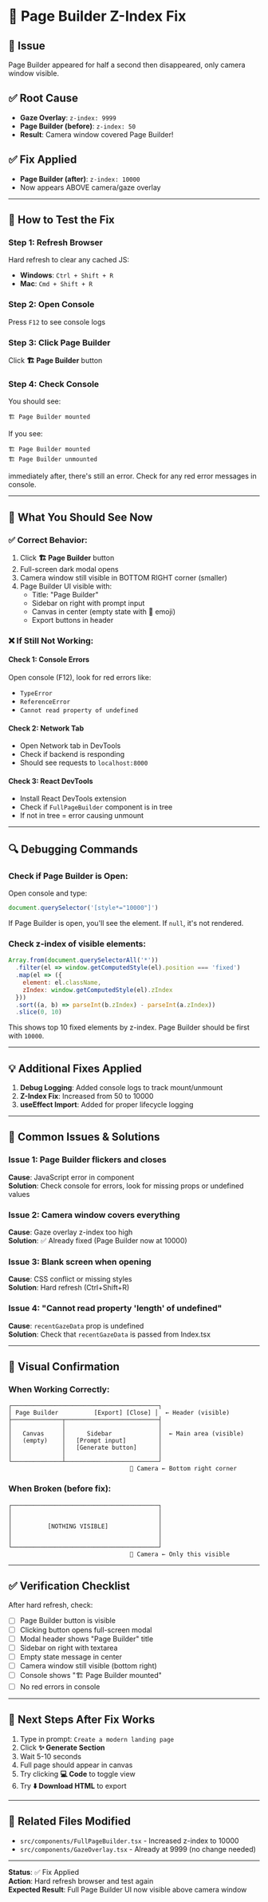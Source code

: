 # 🔧 Page Builder Z-Index Fix

## 🐛 **Issue**
Page Builder appeared for half a second then disappeared, only camera window visible.

## ✅ **Root Cause**
- **Gaze Overlay**: `z-index: 9999`
- **Page Builder (before)**: `z-index: 50`
- **Result**: Camera window covered Page Builder!

## ✅ **Fix Applied**
- **Page Builder (after)**: `z-index: 10000`
- Now appears ABOVE camera/gaze overlay

---

## 🧪 **How to Test the Fix**

### **Step 1: Refresh Browser**
Hard refresh to clear any cached JS:
- **Windows**: `Ctrl + Shift + R`
- **Mac**: `Cmd + Shift + R`

### **Step 2: Open Console**
Press `F12` to see console logs

### **Step 3: Click Page Builder**
Click **🏗️ Page Builder** button

### **Step 4: Check Console**
You should see:
```
🏗️ Page Builder mounted
```

If you see:
```
🏗️ Page Builder mounted
🏗️ Page Builder unmounted
```
immediately after, there's still an error. Check for any red error messages in console.

---

## 🎯 **What You Should See Now**

### ✅ **Correct Behavior:**
1. Click **🏗️ Page Builder** button
2. Full-screen dark modal opens
3. Camera window still visible in BOTTOM RIGHT corner (smaller)
4. Page Builder UI visible with:
   - Title: "Page Builder"
   - Sidebar on right with prompt input
   - Canvas in center (empty state with 🎨 emoji)
   - Export buttons in header

### ❌ **If Still Not Working:**

#### **Check 1: Console Errors**
Open console (F12), look for red errors like:
- `TypeError`
- `ReferenceError`
- `Cannot read property of undefined`

#### **Check 2: Network Tab**
- Open Network tab in DevTools
- Check if backend is responding
- Should see requests to `localhost:8000`

#### **Check 3: React DevTools**
- Install React DevTools extension
- Check if `FullPageBuilder` component is in tree
- If not in tree = error causing unmount

---

## 🔍 **Debugging Commands**

### **Check if Page Builder is Open:**
Open console and type:
```javascript
document.querySelector('[style*="10000"]')
```
If Page Builder is open, you'll see the element. If `null`, it's not rendered.

### **Check z-index of visible elements:**
```javascript
Array.from(document.querySelectorAll('*'))
  .filter(el => window.getComputedStyle(el).position === 'fixed')
  .map(el => ({
    element: el.className,
    zIndex: window.getComputedStyle(el).zIndex
  }))
  .sort((a, b) => parseInt(b.zIndex) - parseInt(a.zIndex))
  .slice(0, 10)
```
This shows top 10 fixed elements by z-index. Page Builder should be first with `10000`.

---

## 💡 **Additional Fixes Applied**

1. **Debug Logging**: Added console logs to track mount/unmount
2. **Z-Index Fix**: Increased from 50 to 10000
3. **useEffect Import**: Added for proper lifecycle logging

---

## 🚨 **Common Issues & Solutions**

### **Issue 1: Page Builder flickers and closes**
**Cause**: JavaScript error in component  
**Solution**: Check console for errors, look for missing props or undefined values

### **Issue 2: Camera window covers everything**
**Cause**: Gaze overlay z-index too high  
**Solution**: ✅ Already fixed (Page Builder now at 10000)

### **Issue 3: Blank screen when opening**
**Cause**: CSS conflict or missing styles  
**Solution**: Hard refresh (Ctrl+Shift+R)

### **Issue 4: "Cannot read property 'length' of undefined"**
**Cause**: `recentGazeData` prop is undefined  
**Solution**: Check that `recentGazeData` is passed from Index.tsx

---

## 📸 **Visual Confirmation**

### **When Working Correctly:**
```
┌─────────────────────────────────────────┐
│ Page Builder          [Export] [Close] │  ← Header (visible)
├──────────────┬──────────────────────────┤
│              │                          │
│   Canvas     │      Sidebar             │  ← Main area (visible)
│   (empty)    │   [Prompt input]         │
│              │   [Generate button]      │
│              │                          │
└──────────────┴──────────────────────────┘
                                  🎥 Camera ← Bottom right corner
```

### **When Broken (before fix):**
```
┌─────────────────────────────────────────┐
│                                         │
│                                         │
│          [NOTHING VISIBLE]              │
│                                         │
│                                         │
└─────────────────────────────────────────┘
                                  🎥 Camera ← Only this visible
```

---

## ✅ **Verification Checklist**

After hard refresh, check:
- [ ] Page Builder button is visible
- [ ] Clicking button opens full-screen modal
- [ ] Modal header shows "Page Builder" title
- [ ] Sidebar on right with textarea
- [ ] Empty state message in center
- [ ] Camera window still visible (bottom right)
- [ ] Console shows "🏗️ Page Builder mounted"
- [ ] No red errors in console

---

## 🎉 **Next Steps After Fix Works**

1. Type in prompt: `Create a modern landing page`
2. Click **✨ Generate Section**
3. Wait 5-10 seconds
4. Full page should appear in canvas
5. Try clicking **💻 Code** to toggle view
6. Try **⬇️ Download HTML** to export

---

## 🔗 **Related Files Modified**

- `src/components/FullPageBuilder.tsx` - Increased z-index to 10000
- `src/components/GazeOverlay.tsx` - Already at 9999 (no change needed)

---

**Status**: ✅ Fix Applied  
**Action**: Hard refresh browser and test again  
**Expected Result**: Full Page Builder UI now visible above camera window

